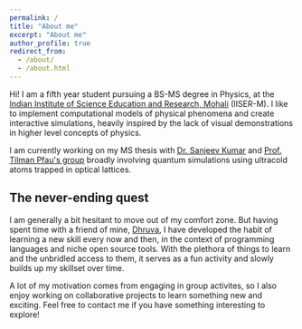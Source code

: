```yaml
---
permalink: /
title: "About me"
excerpt: "About me"
author_profile: true
redirect_from: 
  - /about/
  - /about.html
---
```


Hi! I am a fifth year student pursuing a BS-MS degree in Physics, at the [Indian Institute of Science Education and Research, Mohali](https://www.iisermohali.ac.in/) (IISER-M). I like to implement computational models of physical phenomena and create interactive simulations, heavily inspired by the lack of visual demonstrations in higher level concepts of physics. 

I am currently working on my MS thesis with [Dr. Sanjeev Kumar](https://www.iisermohali.ac.in/awards-recognitions/dps/dr-sanjeev-kumar) and [Prof. Tilman Pfau's group](https://www.pi5.uni-stuttgart.de/institute/team/) broadly involving quantum simulations using ultracold atoms trapped in optical lattices. 

The never-ending quest
---

I am generally a bit hesitant to move out of my comfort zone. But having spent time with a friend of mine, [Dhruva](https://dhruvasambrani.github.io), I have developed the habit of learning a new skill every now and then, in the context of programming languages and niche open source tools. With the plethora of things to learn and the unbridled access to them, it serves as a fun activity and slowly builds up my skillset over time. 

A lot of my motivation comes from engaging in group activites, so I also enjoy working on collaborative projects to learn something new and exciting. Feel free to contact me if you have something interesting to explore!

<!-- Purpose of this website
---
Mainly, this is intended to be an attempt to increase my online presence, as I head deeper into the research community. But also, as an undergrad, I have often felt lost and confused (and continue to do so) about where I stand and how to elevate myself to where I want to be. Perhaps, I will document my own experiences and thoughts on the path to pursuing research in the hopes that it may spare some students from the incessant nagging of their self-doubt.  -->

